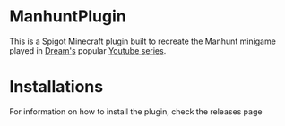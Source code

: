 # ManhuntPlugin

This is a Spigot Minecraft plugin built to recreate the Manhunt minigame played in [Dream's](https://www.youtube.com/user/DreamTraps) popular [Youtube series](https://www.youtube.com/playlist?list=PLChiKQUYPsJ9_ZXHeT287Ry2tIX1AiSkq).

# Installations

For information on how to install the plugin, check the releases page
